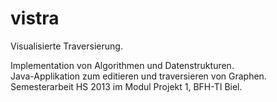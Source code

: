 # vistra
Visualisierte Traversierung.

Implementation von Algorithmen und Datenstrukturen.<br>
Java-Applikation zum editieren und traversieren von Graphen.<br>
Semesterarbeit HS 2013 im Modul Projekt 1, BFH-TI Biel.
